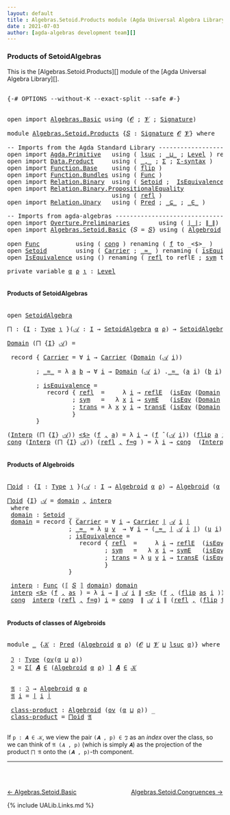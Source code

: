 ```yaml
---
layout: default
title : Algebras.Setoid.Products module (Agda Universal Algebra Library)
date : 2021-07-03
author: [agda-algebras development team][]
---
```



### Products of SetoidAlgebras

This is the [Algebras.Setoid.Products][] module of the [Agda Universal Algebra Library][].

<pre class="Agda">

<a id="299" class="Symbol">{-#</a> <a id="303" class="Keyword">OPTIONS</a> <a id="311" class="Pragma">--without-K</a> <a id="323" class="Pragma">--exact-split</a> <a id="337" class="Pragma">--safe</a> <a id="344" class="Symbol">#-}</a>


<a id="350" class="Keyword">open</a> <a id="355" class="Keyword">import</a> <a id="362" href="Algebras.Basic.html" class="Module">Algebras.Basic</a> <a id="377" class="Keyword">using</a> <a id="383" class="Symbol">(</a><a id="384" href="Algebras.Basic.html#1210" class="Generalizable">𝓞</a> <a id="386" class="Symbol">;</a> <a id="388" href="Algebras.Basic.html#1212" class="Generalizable">𝓥</a> <a id="390" class="Symbol">;</a> <a id="392" href="Algebras.Basic.html#3576" class="Function">Signature</a><a id="401" class="Symbol">)</a>

<a id="404" class="Keyword">module</a> <a id="411" href="Algebras.Setoid.Products.html" class="Module">Algebras.Setoid.Products</a> <a id="436" class="Symbol">{</a><a id="437" href="Algebras.Setoid.Products.html#437" class="Bound">𝑆</a> <a id="439" class="Symbol">:</a> <a id="441" href="Algebras.Basic.html#3576" class="Function">Signature</a> <a id="451" href="Algebras.Basic.html#1210" class="Generalizable">𝓞</a> <a id="453" href="Algebras.Basic.html#1212" class="Generalizable">𝓥</a><a id="454" class="Symbol">}</a> <a id="456" class="Keyword">where</a>

<a id="463" class="Comment">-- Imports from the Agda Standard Library ---------------------</a>
<a id="527" class="Keyword">open</a> <a id="532" class="Keyword">import</a> <a id="539" href="Agda.Primitive.html" class="Module">Agda.Primitive</a>   <a id="556" class="Keyword">using</a> <a id="562" class="Symbol">(</a> <a id="564" href="Agda.Primitive.html#780" class="Primitive">lsuc</a> <a id="569" class="Symbol">;</a> <a id="571" href="Agda.Primitive.html#810" class="Primitive Operator">_⊔_</a> <a id="575" class="Symbol">;</a> <a id="577" href="Agda.Primitive.html#597" class="Postulate">Level</a> <a id="583" class="Symbol">)</a> <a id="585" class="Keyword">renaming</a> <a id="594" class="Symbol">(</a> <a id="596" href="Agda.Primitive.html#326" class="Primitive">Set</a> <a id="600" class="Symbol">to</a> <a id="603" class="Primitive">Type</a> <a id="608" class="Symbol">)</a>
<a id="610" class="Keyword">open</a> <a id="615" class="Keyword">import</a> <a id="622" href="Data.Product.html" class="Module">Data.Product</a>     <a id="639" class="Keyword">using</a> <a id="645" class="Symbol">(</a> <a id="647" href="Agda.Builtin.Sigma.html#236" class="InductiveConstructor Operator">_,_</a> <a id="651" class="Symbol">;</a> <a id="653" href="Agda.Builtin.Sigma.html#166" class="Record">Σ</a> <a id="655" class="Symbol">;</a> <a id="657" href="Data.Product.html#916" class="Function">Σ-syntax</a> <a id="666" class="Symbol">)</a>
<a id="668" class="Keyword">open</a> <a id="673" class="Keyword">import</a> <a id="680" href="Function.Base.html" class="Module">Function.Base</a>    <a id="697" class="Keyword">using</a> <a id="703" class="Symbol">(</a> <a id="705" href="Function.Base.html#1554" class="Function">flip</a> <a id="710" class="Symbol">)</a>
<a id="712" class="Keyword">open</a> <a id="717" class="Keyword">import</a> <a id="724" href="Function.Bundles.html" class="Module">Function.Bundles</a> <a id="741" class="Keyword">using</a> <a id="747" class="Symbol">(</a> <a id="749" href="Function.Bundles.html#1868" class="Record">Func</a> <a id="754" class="Symbol">)</a>
<a id="756" class="Keyword">open</a> <a id="761" class="Keyword">import</a> <a id="768" href="Relation.Binary.html" class="Module">Relation.Binary</a>  <a id="785" class="Keyword">using</a> <a id="791" class="Symbol">(</a> <a id="793" href="Relation.Binary.Bundles.html#1009" class="Record">Setoid</a> <a id="800" class="Symbol">;</a>  <a id="803" href="Relation.Binary.Structures.html#1522" class="Record">IsEquivalence</a> <a id="817" class="Symbol">)</a>
<a id="819" class="Keyword">open</a> <a id="824" class="Keyword">import</a> <a id="831" href="Relation.Binary.PropositionalEquality.html" class="Module">Relation.Binary.PropositionalEquality</a>
                             <a id="898" class="Keyword">using</a> <a id="904" class="Symbol">(</a> <a id="906" href="Agda.Builtin.Equality.html#208" class="InductiveConstructor">refl</a> <a id="911" class="Symbol">)</a>
<a id="913" class="Keyword">open</a> <a id="918" class="Keyword">import</a> <a id="925" href="Relation.Unary.html" class="Module">Relation.Unary</a>   <a id="942" class="Keyword">using</a> <a id="948" class="Symbol">(</a> <a id="950" href="Relation.Unary.html#1101" class="Function">Pred</a> <a id="955" class="Symbol">;</a> <a id="957" href="Relation.Unary.html#1742" class="Function Operator">_⊆_</a> <a id="961" class="Symbol">;</a> <a id="963" href="Relation.Unary.html#1523" class="Function Operator">_∈_</a> <a id="967" class="Symbol">)</a>

<a id="970" class="Comment">-- Imports from agda-algebras --------------------------------------------------------------</a>
<a id="1063" class="Keyword">open</a> <a id="1068" class="Keyword">import</a> <a id="1075" href="Overture.Preliminaries.html" class="Module">Overture.Preliminaries</a>        <a id="1105" class="Keyword">using</a> <a id="1111" class="Symbol">(</a> <a id="1113" href="Overture.Preliminaries.html#4245" class="Function Operator">∣_∣</a><a id="1116" class="Symbol">;</a> <a id="1118" href="Overture.Preliminaries.html#4283" class="Function Operator">∥_∥</a><a id="1121" class="Symbol">)</a>
<a id="1123" class="Keyword">open</a> <a id="1128" class="Keyword">import</a> <a id="1135" href="Algebras.Setoid.Basic.html" class="Module">Algebras.Setoid.Basic</a> <a id="1157" class="Symbol">{</a><a id="1158" class="Argument">𝑆</a> <a id="1160" class="Symbol">=</a> <a id="1162" href="Algebras.Setoid.Products.html#437" class="Bound">𝑆</a><a id="1163" class="Symbol">}</a> <a id="1165" class="Keyword">using</a> <a id="1171" class="Symbol">(</a> <a id="1173" href="Algebras.Setoid.Basic.html#2757" class="Function">Algebroid</a> <a id="1183" class="Symbol">;</a> <a id="1185" href="Algebras.Setoid.Basic.html#1889" class="Function Operator">⟦_⟧</a> <a id="1189" class="Symbol">;</a> <a id="1191" href="Algebras.Setoid.Basic.html#3113" class="Record">SetoidAlgebra</a> <a id="1205" class="Symbol">;</a> <a id="1207" href="Algebras.Setoid.Basic.html#4158" class="Function Operator">_̂_</a> <a id="1211" class="Symbol">;</a> <a id="1213" href="Algebras.Setoid.Basic.html#1178" class="Function">ov</a> <a id="1216" class="Symbol">)</a>

<a id="1219" class="Keyword">open</a> <a id="1224" href="Function.Bundles.html#1868" class="Module">Func</a>          <a id="1238" class="Keyword">using</a> <a id="1244" class="Symbol">(</a> <a id="1246" href="Function.Bundles.html#1938" class="Field">cong</a> <a id="1251" class="Symbol">)</a> <a id="1253" class="Keyword">renaming</a> <a id="1262" class="Symbol">(</a> <a id="1264" href="Function.Bundles.html#1919" class="Field">f</a> <a id="1266" class="Symbol">to</a> <a id="1269" class="Field">_&lt;$&gt;_</a> <a id="1275" class="Symbol">)</a>
<a id="1277" class="Keyword">open</a> <a id="1282" href="Relation.Binary.Bundles.html#1009" class="Module">Setoid</a>        <a id="1296" class="Keyword">using</a> <a id="1302" class="Symbol">(</a> <a id="1304" href="Relation.Binary.Bundles.html#1072" class="Field">Carrier</a> <a id="1312" class="Symbol">;</a> <a id="1314" href="Relation.Binary.Bundles.html#1098" class="Field Operator">_≈_</a> <a id="1318" class="Symbol">)</a> <a id="1320" class="Keyword">renaming</a> <a id="1329" class="Symbol">(</a> <a id="1331" href="Relation.Binary.Bundles.html#1132" class="Field">isEquivalence</a> <a id="1345" class="Symbol">to</a> <a id="1348" class="Field">isEqv</a> <a id="1354" class="Symbol">)</a>
<a id="1356" class="Keyword">open</a> <a id="1361" href="Relation.Binary.Structures.html#1522" class="Module">IsEquivalence</a> <a id="1375" class="Keyword">using</a> <a id="1381" class="Symbol">()</a> <a id="1384" class="Keyword">renaming</a> <a id="1393" class="Symbol">(</a> <a id="1395" href="Relation.Binary.Structures.html#1568" class="Field">refl</a> <a id="1400" class="Symbol">to</a> <a id="1403" class="Field">reflE</a> <a id="1409" class="Symbol">;</a> <a id="1411" href="Relation.Binary.Structures.html#1594" class="Field">sym</a> <a id="1415" class="Symbol">to</a> <a id="1418" class="Field">symE</a> <a id="1423" class="Symbol">;</a> <a id="1425" href="Relation.Binary.Structures.html#1620" class="Field">trans</a> <a id="1431" class="Symbol">to</a> <a id="1434" class="Field">transE</a> <a id="1441" class="Symbol">)</a>

<a id="1444" class="Keyword">private</a> <a id="1452" class="Keyword">variable</a> <a id="1461" href="Algebras.Setoid.Products.html#1461" class="Generalizable">α</a> <a id="1463" href="Algebras.Setoid.Products.html#1463" class="Generalizable">ρ</a> <a id="1465" href="Algebras.Setoid.Products.html#1465" class="Generalizable">ι</a> <a id="1467" class="Symbol">:</a> <a id="1469" href="Agda.Primitive.html#597" class="Postulate">Level</a>

</pre>

#### Products of SetoidAlgebras

<pre class="Agda">

<a id="1535" class="Keyword">open</a> <a id="1540" href="Algebras.Setoid.Basic.html#3113" class="Module">SetoidAlgebra</a>

<a id="⨅"></a><a id="1555" href="Algebras.Setoid.Products.html#1555" class="Function">⨅</a> <a id="1557" class="Symbol">:</a> <a id="1559" class="Symbol">{</a><a id="1560" href="Algebras.Setoid.Products.html#1560" class="Bound">I</a> <a id="1562" class="Symbol">:</a> <a id="1564" href="Algebras.Setoid.Products.html#603" class="Primitive">Type</a> <a id="1569" href="Algebras.Setoid.Products.html#1465" class="Generalizable">ι</a> <a id="1571" class="Symbol">}(</a><a id="1573" href="Algebras.Setoid.Products.html#1573" class="Bound">𝒜</a> <a id="1575" class="Symbol">:</a> <a id="1577" href="Algebras.Setoid.Products.html#1560" class="Bound">I</a> <a id="1579" class="Symbol">→</a> <a id="1581" href="Algebras.Setoid.Basic.html#3113" class="Record">SetoidAlgebra</a> <a id="1595" href="Algebras.Setoid.Products.html#1461" class="Generalizable">α</a> <a id="1597" href="Algebras.Setoid.Products.html#1463" class="Generalizable">ρ</a><a id="1598" class="Symbol">)</a> <a id="1600" class="Symbol">→</a> <a id="1602" href="Algebras.Setoid.Basic.html#3113" class="Record">SetoidAlgebra</a> <a id="1616" class="Symbol">(</a><a id="1617" href="Algebras.Setoid.Products.html#1461" class="Generalizable">α</a> <a id="1619" href="Agda.Primitive.html#810" class="Primitive Operator">⊔</a> <a id="1621" href="Algebras.Setoid.Products.html#1465" class="Generalizable">ι</a><a id="1622" class="Symbol">)</a> <a id="1624" class="Symbol">(</a><a id="1625" href="Algebras.Setoid.Products.html#1463" class="Generalizable">ρ</a> <a id="1627" href="Agda.Primitive.html#810" class="Primitive Operator">⊔</a> <a id="1629" href="Algebras.Setoid.Products.html#1465" class="Generalizable">ι</a><a id="1630" class="Symbol">)</a>

<a id="1633" href="Algebras.Setoid.Basic.html#3179" class="Field">Domain</a> <a id="1640" class="Symbol">(</a><a id="1641" href="Algebras.Setoid.Products.html#1555" class="Function">⨅</a> <a id="1643" class="Symbol">{</a><a id="1644" href="Algebras.Setoid.Products.html#1644" class="Bound">I</a><a id="1645" class="Symbol">}</a> <a id="1647" href="Algebras.Setoid.Products.html#1647" class="Bound">𝒜</a><a id="1648" class="Symbol">)</a> <a id="1650" class="Symbol">=</a>

 <a id="1654" class="Keyword">record</a> <a id="1661" class="Symbol">{</a> <a id="1663" href="Relation.Binary.Bundles.html#1072" class="Field">Carrier</a> <a id="1671" class="Symbol">=</a> <a id="1673" class="Symbol">∀</a> <a id="1675" href="Algebras.Setoid.Products.html#1675" class="Bound">i</a> <a id="1677" class="Symbol">→</a> <a id="1679" href="Relation.Binary.Bundles.html#1072" class="Field">Carrier</a> <a id="1687" class="Symbol">(</a><a id="1688" href="Algebras.Setoid.Basic.html#3179" class="Field">Domain</a> <a id="1695" class="Symbol">(</a><a id="1696" href="Algebras.Setoid.Products.html#1647" class="Bound">𝒜</a> <a id="1698" href="Algebras.Setoid.Products.html#1675" class="Bound">i</a><a id="1699" class="Symbol">))</a>

        <a id="1711" class="Symbol">;</a> <a id="1713" href="Relation.Binary.Bundles.html#1098" class="Field Operator">_≈_</a> <a id="1717" class="Symbol">=</a> <a id="1719" class="Symbol">λ</a> <a id="1721" href="Algebras.Setoid.Products.html#1721" class="Bound">a</a> <a id="1723" href="Algebras.Setoid.Products.html#1723" class="Bound">b</a> <a id="1725" class="Symbol">→</a> <a id="1727" class="Symbol">∀</a> <a id="1729" href="Algebras.Setoid.Products.html#1729" class="Bound">i</a> <a id="1731" class="Symbol">→</a> <a id="1733" href="Algebras.Setoid.Basic.html#3179" class="Field">Domain</a> <a id="1740" class="Symbol">(</a><a id="1741" href="Algebras.Setoid.Products.html#1647" class="Bound">𝒜</a> <a id="1743" href="Algebras.Setoid.Products.html#1729" class="Bound">i</a><a id="1744" class="Symbol">)</a> <a id="1746" class="Symbol">.</a><a id="1747" href="Relation.Binary.Bundles.html#1098" class="Field Operator">_≈_</a> <a id="1751" class="Symbol">(</a><a id="1752" href="Algebras.Setoid.Products.html#1721" class="Bound">a</a> <a id="1754" href="Algebras.Setoid.Products.html#1729" class="Bound">i</a><a id="1755" class="Symbol">)</a> <a id="1757" class="Symbol">(</a><a id="1758" href="Algebras.Setoid.Products.html#1723" class="Bound">b</a> <a id="1760" href="Algebras.Setoid.Products.html#1729" class="Bound">i</a><a id="1761" class="Symbol">)</a>

        <a id="1772" class="Symbol">;</a> <a id="1774" href="Relation.Binary.Bundles.html#1132" class="Field">isEquivalence</a> <a id="1788" class="Symbol">=</a>
           <a id="1801" class="Keyword">record</a> <a id="1808" class="Symbol">{</a> <a id="1810" href="Relation.Binary.Structures.html#1568" class="Field">refl</a>  <a id="1816" class="Symbol">=</a>     <a id="1822" class="Symbol">λ</a> <a id="1824" href="Algebras.Setoid.Products.html#1824" class="Bound">i</a> <a id="1826" class="Symbol">→</a> <a id="1828" href="Algebras.Setoid.Products.html#1403" class="Field">reflE</a>  <a id="1835" class="Symbol">(</a><a id="1836" href="Algebras.Setoid.Products.html#1348" class="Field">isEqv</a> <a id="1842" class="Symbol">(</a><a id="1843" href="Algebras.Setoid.Basic.html#3179" class="Field">Domain</a> <a id="1850" class="Symbol">(</a><a id="1851" href="Algebras.Setoid.Products.html#1647" class="Bound">𝒜</a> <a id="1853" href="Algebras.Setoid.Products.html#1824" class="Bound">i</a><a id="1854" class="Symbol">)))</a>
                  <a id="1876" class="Symbol">;</a> <a id="1878" href="Relation.Binary.Structures.html#1594" class="Field">sym</a>   <a id="1884" class="Symbol">=</a>   <a id="1888" class="Symbol">λ</a> <a id="1890" href="Algebras.Setoid.Products.html#1890" class="Bound">x</a> <a id="1892" href="Algebras.Setoid.Products.html#1892" class="Bound">i</a> <a id="1894" class="Symbol">→</a> <a id="1896" href="Algebras.Setoid.Products.html#1418" class="Field">symE</a>   <a id="1903" class="Symbol">(</a><a id="1904" href="Algebras.Setoid.Products.html#1348" class="Field">isEqv</a> <a id="1910" class="Symbol">(</a><a id="1911" href="Algebras.Setoid.Basic.html#3179" class="Field">Domain</a> <a id="1918" class="Symbol">(</a><a id="1919" href="Algebras.Setoid.Products.html#1647" class="Bound">𝒜</a> <a id="1921" href="Algebras.Setoid.Products.html#1892" class="Bound">i</a><a id="1922" class="Symbol">)))(</a><a id="1926" href="Algebras.Setoid.Products.html#1890" class="Bound">x</a> <a id="1928" href="Algebras.Setoid.Products.html#1892" class="Bound">i</a><a id="1929" class="Symbol">)</a>
                  <a id="1949" class="Symbol">;</a> <a id="1951" href="Relation.Binary.Structures.html#1620" class="Field">trans</a> <a id="1957" class="Symbol">=</a> <a id="1959" class="Symbol">λ</a> <a id="1961" href="Algebras.Setoid.Products.html#1961" class="Bound">x</a> <a id="1963" href="Algebras.Setoid.Products.html#1963" class="Bound">y</a> <a id="1965" href="Algebras.Setoid.Products.html#1965" class="Bound">i</a> <a id="1967" class="Symbol">→</a> <a id="1969" href="Algebras.Setoid.Products.html#1434" class="Field">transE</a> <a id="1976" class="Symbol">(</a><a id="1977" href="Algebras.Setoid.Products.html#1348" class="Field">isEqv</a> <a id="1983" class="Symbol">(</a><a id="1984" href="Algebras.Setoid.Basic.html#3179" class="Field">Domain</a> <a id="1991" class="Symbol">(</a><a id="1992" href="Algebras.Setoid.Products.html#1647" class="Bound">𝒜</a> <a id="1994" href="Algebras.Setoid.Products.html#1965" class="Bound">i</a><a id="1995" class="Symbol">)))(</a><a id="1999" href="Algebras.Setoid.Products.html#1961" class="Bound">x</a> <a id="2001" href="Algebras.Setoid.Products.html#1965" class="Bound">i</a><a id="2002" class="Symbol">)(</a><a id="2004" href="Algebras.Setoid.Products.html#1963" class="Bound">y</a> <a id="2006" href="Algebras.Setoid.Products.html#1965" class="Bound">i</a><a id="2007" class="Symbol">)</a>
                  <a id="2027" class="Symbol">}</a>
        <a id="2037" class="Symbol">}</a>

<a id="2040" class="Symbol">(</a><a id="2041" href="Algebras.Setoid.Basic.html#3203" class="Field">Interp</a> <a id="2048" class="Symbol">(</a><a id="2049" href="Algebras.Setoid.Products.html#1555" class="Function">⨅</a> <a id="2051" class="Symbol">{</a><a id="2052" href="Algebras.Setoid.Products.html#2052" class="Bound">I</a><a id="2053" class="Symbol">}</a> <a id="2055" href="Algebras.Setoid.Products.html#2055" class="Bound">𝒜</a><a id="2056" class="Symbol">))</a> <a id="2059" href="Algebras.Setoid.Products.html#1269" class="Field Operator">&lt;$&gt;</a> <a id="2063" class="Symbol">(</a><a id="2064" href="Algebras.Setoid.Products.html#2064" class="Bound">f</a> <a id="2066" href="Agda.Builtin.Sigma.html#236" class="InductiveConstructor Operator">,</a> <a id="2068" href="Algebras.Setoid.Products.html#2068" class="Bound">a</a><a id="2069" class="Symbol">)</a> <a id="2071" class="Symbol">=</a> <a id="2073" class="Symbol">λ</a> <a id="2075" href="Algebras.Setoid.Products.html#2075" class="Bound">i</a> <a id="2077" class="Symbol">→</a> <a id="2079" class="Symbol">(</a><a id="2080" href="Algebras.Setoid.Products.html#2064" class="Bound">f</a> <a id="2082" href="Algebras.Setoid.Basic.html#4158" class="Function Operator">̂</a> <a id="2084" class="Symbol">(</a><a id="2085" href="Algebras.Setoid.Products.html#2055" class="Bound">𝒜</a> <a id="2087" href="Algebras.Setoid.Products.html#2075" class="Bound">i</a><a id="2088" class="Symbol">))</a> <a id="2091" class="Symbol">(</a><a id="2092" href="Function.Base.html#1554" class="Function">flip</a> <a id="2097" href="Algebras.Setoid.Products.html#2068" class="Bound">a</a> <a id="2099" href="Algebras.Setoid.Products.html#2075" class="Bound">i</a><a id="2100" class="Symbol">)</a>
<a id="2102" href="Function.Bundles.html#1938" class="Field">cong</a> <a id="2107" class="Symbol">(</a><a id="2108" href="Algebras.Setoid.Basic.html#3203" class="Field">Interp</a> <a id="2115" class="Symbol">(</a><a id="2116" href="Algebras.Setoid.Products.html#1555" class="Function">⨅</a> <a id="2118" class="Symbol">{</a><a id="2119" href="Algebras.Setoid.Products.html#2119" class="Bound">I</a><a id="2120" class="Symbol">}</a> <a id="2122" href="Algebras.Setoid.Products.html#2122" class="Bound">𝒜</a><a id="2123" class="Symbol">))</a> <a id="2126" class="Symbol">(</a><a id="2127" href="Agda.Builtin.Equality.html#208" class="InductiveConstructor">refl</a> <a id="2132" href="Agda.Builtin.Sigma.html#236" class="InductiveConstructor Operator">,</a> <a id="2134" href="Algebras.Setoid.Products.html#2134" class="Bound">f=g</a> <a id="2138" class="Symbol">)</a> <a id="2140" class="Symbol">=</a> <a id="2142" class="Symbol">λ</a> <a id="2144" href="Algebras.Setoid.Products.html#2144" class="Bound">i</a> <a id="2146" class="Symbol">→</a> <a id="2148" href="Function.Bundles.html#1938" class="Field">cong</a>  <a id="2154" class="Symbol">(</a><a id="2155" href="Algebras.Setoid.Basic.html#3203" class="Field">Interp</a> <a id="2162" class="Symbol">(</a><a id="2163" href="Algebras.Setoid.Products.html#2122" class="Bound">𝒜</a> <a id="2165" href="Algebras.Setoid.Products.html#2144" class="Bound">i</a><a id="2166" class="Symbol">))</a> <a id="2169" class="Symbol">(</a><a id="2170" href="Agda.Builtin.Equality.html#208" class="InductiveConstructor">refl</a> <a id="2175" href="Agda.Builtin.Sigma.html#236" class="InductiveConstructor Operator">,</a> <a id="2177" href="Function.Base.html#1554" class="Function">flip</a> <a id="2182" href="Algebras.Setoid.Products.html#2134" class="Bound">f=g</a> <a id="2186" href="Algebras.Setoid.Products.html#2144" class="Bound">i</a> <a id="2188" class="Symbol">)</a>

</pre>

#### Products of Algebroids

<pre class="Agda">

<a id="⨅oid"></a><a id="2246" href="Algebras.Setoid.Products.html#2246" class="Function">⨅oid</a> <a id="2251" class="Symbol">:</a> <a id="2253" class="Symbol">{</a><a id="2254" href="Algebras.Setoid.Products.html#2254" class="Bound">I</a> <a id="2256" class="Symbol">:</a> <a id="2258" href="Algebras.Setoid.Products.html#603" class="Primitive">Type</a> <a id="2263" href="Algebras.Setoid.Products.html#1465" class="Generalizable">ι</a> <a id="2265" class="Symbol">}(</a><a id="2267" href="Algebras.Setoid.Products.html#2267" class="Bound">𝒜</a> <a id="2269" class="Symbol">:</a> <a id="2271" href="Algebras.Setoid.Products.html#2254" class="Bound">I</a> <a id="2273" class="Symbol">→</a> <a id="2275" href="Algebras.Setoid.Basic.html#2757" class="Function">Algebroid</a> <a id="2285" href="Algebras.Setoid.Products.html#1461" class="Generalizable">α</a> <a id="2287" href="Algebras.Setoid.Products.html#1463" class="Generalizable">ρ</a><a id="2288" class="Symbol">)</a> <a id="2290" class="Symbol">→</a> <a id="2292" href="Algebras.Setoid.Basic.html#2757" class="Function">Algebroid</a> <a id="2302" class="Symbol">(</a><a id="2303" href="Algebras.Setoid.Products.html#1461" class="Generalizable">α</a> <a id="2305" href="Agda.Primitive.html#810" class="Primitive Operator">⊔</a> <a id="2307" href="Algebras.Setoid.Products.html#1465" class="Generalizable">ι</a><a id="2308" class="Symbol">)</a> <a id="2310" class="Symbol">(</a><a id="2311" href="Algebras.Setoid.Products.html#1463" class="Generalizable">ρ</a> <a id="2313" href="Agda.Primitive.html#810" class="Primitive Operator">⊔</a> <a id="2315" href="Algebras.Setoid.Products.html#1465" class="Generalizable">ι</a><a id="2316" class="Symbol">)</a>

<a id="2319" href="Algebras.Setoid.Products.html#2246" class="Function">⨅oid</a> <a id="2324" class="Symbol">{</a><a id="2325" href="Algebras.Setoid.Products.html#2325" class="Bound">I</a><a id="2326" class="Symbol">}</a> <a id="2328" href="Algebras.Setoid.Products.html#2328" class="Bound">𝒜</a> <a id="2330" class="Symbol">=</a> <a id="2332" href="Algebras.Setoid.Products.html#2356" class="Function">domain</a> <a id="2339" href="Agda.Builtin.Sigma.html#236" class="InductiveConstructor Operator">,</a> <a id="2341" href="Algebras.Setoid.Products.html#2803" class="Function">interp</a>
 <a id="2349" class="Keyword">where</a>
 <a id="2356" href="Algebras.Setoid.Products.html#2356" class="Function">domain</a> <a id="2363" class="Symbol">:</a> <a id="2365" href="Relation.Binary.Bundles.html#1009" class="Record">Setoid</a> <a id="2372" class="Symbol">_</a> <a id="2374" class="Symbol">_</a>
 <a id="2377" href="Algebras.Setoid.Products.html#2356" class="Function">domain</a> <a id="2384" class="Symbol">=</a> <a id="2386" class="Keyword">record</a> <a id="2393" class="Symbol">{</a> <a id="2395" href="Relation.Binary.Bundles.html#1072" class="Field">Carrier</a> <a id="2403" class="Symbol">=</a> <a id="2405" class="Symbol">∀</a> <a id="2407" href="Algebras.Setoid.Products.html#2407" class="Bound">i</a> <a id="2409" class="Symbol">→</a> <a id="2411" href="Relation.Binary.Bundles.html#1072" class="Field">Carrier</a> <a id="2419" href="Overture.Preliminaries.html#4245" class="Function Operator">∣</a> <a id="2421" href="Algebras.Setoid.Products.html#2328" class="Bound">𝒜</a> <a id="2423" href="Algebras.Setoid.Products.html#2407" class="Bound">i</a> <a id="2425" href="Overture.Preliminaries.html#4245" class="Function Operator">∣</a>
                 <a id="2444" class="Symbol">;</a> <a id="2446" href="Relation.Binary.Bundles.html#1098" class="Field Operator">_≈_</a> <a id="2450" class="Symbol">=</a> <a id="2452" class="Symbol">λ</a> <a id="2454" href="Algebras.Setoid.Products.html#2454" class="Bound">u</a> <a id="2456" href="Algebras.Setoid.Products.html#2456" class="Bound">v</a>  <a id="2459" class="Symbol">→</a> <a id="2461" class="Symbol">∀</a> <a id="2463" href="Algebras.Setoid.Products.html#2463" class="Bound">i</a> <a id="2465" class="Symbol">→</a> <a id="2467" class="Symbol">(</a><a id="2468" href="Relation.Binary.Bundles.html#1098" class="Field Operator">_≈_</a> <a id="2472" href="Overture.Preliminaries.html#4245" class="Function Operator">∣</a> <a id="2474" href="Algebras.Setoid.Products.html#2328" class="Bound">𝒜</a> <a id="2476" href="Algebras.Setoid.Products.html#2463" class="Bound">i</a> <a id="2478" href="Overture.Preliminaries.html#4245" class="Function Operator">∣</a><a id="2479" class="Symbol">)</a> <a id="2481" class="Symbol">(</a><a id="2482" href="Algebras.Setoid.Products.html#2454" class="Bound">u</a> <a id="2484" href="Algebras.Setoid.Products.html#2463" class="Bound">i</a><a id="2485" class="Symbol">)</a> <a id="2487" class="Symbol">(</a><a id="2488" href="Algebras.Setoid.Products.html#2456" class="Bound">v</a> <a id="2490" href="Algebras.Setoid.Products.html#2463" class="Bound">i</a><a id="2491" class="Symbol">)</a>
                 <a id="2510" class="Symbol">;</a> <a id="2512" href="Relation.Binary.Bundles.html#1132" class="Field">isEquivalence</a> <a id="2526" class="Symbol">=</a>
                    <a id="2548" class="Keyword">record</a> <a id="2555" class="Symbol">{</a> <a id="2557" href="Relation.Binary.Structures.html#1568" class="Field">refl</a>  <a id="2563" class="Symbol">=</a>     <a id="2569" class="Symbol">λ</a> <a id="2571" href="Algebras.Setoid.Products.html#2571" class="Bound">i</a> <a id="2573" class="Symbol">→</a> <a id="2575" href="Algebras.Setoid.Products.html#1403" class="Field">reflE</a>  <a id="2582" class="Symbol">(</a><a id="2583" href="Algebras.Setoid.Products.html#1348" class="Field">isEqv</a> <a id="2589" href="Overture.Preliminaries.html#4245" class="Function Operator">∣</a> <a id="2591" href="Algebras.Setoid.Products.html#2328" class="Bound">𝒜</a> <a id="2593" href="Algebras.Setoid.Products.html#2571" class="Bound">i</a> <a id="2595" href="Overture.Preliminaries.html#4245" class="Function Operator">∣</a><a id="2596" class="Symbol">)</a>
                           <a id="2625" class="Symbol">;</a> <a id="2627" href="Relation.Binary.Structures.html#1594" class="Field">sym</a>   <a id="2633" class="Symbol">=</a>   <a id="2637" class="Symbol">λ</a> <a id="2639" href="Algebras.Setoid.Products.html#2639" class="Bound">x</a> <a id="2641" href="Algebras.Setoid.Products.html#2641" class="Bound">i</a> <a id="2643" class="Symbol">→</a> <a id="2645" href="Algebras.Setoid.Products.html#1418" class="Field">symE</a>   <a id="2652" class="Symbol">(</a><a id="2653" href="Algebras.Setoid.Products.html#1348" class="Field">isEqv</a> <a id="2659" href="Overture.Preliminaries.html#4245" class="Function Operator">∣</a> <a id="2661" href="Algebras.Setoid.Products.html#2328" class="Bound">𝒜</a> <a id="2663" href="Algebras.Setoid.Products.html#2641" class="Bound">i</a> <a id="2665" href="Overture.Preliminaries.html#4245" class="Function Operator">∣</a><a id="2666" class="Symbol">)(</a><a id="2668" href="Algebras.Setoid.Products.html#2639" class="Bound">x</a> <a id="2670" href="Algebras.Setoid.Products.html#2641" class="Bound">i</a><a id="2671" class="Symbol">)</a>
                           <a id="2700" class="Symbol">;</a> <a id="2702" href="Relation.Binary.Structures.html#1620" class="Field">trans</a> <a id="2708" class="Symbol">=</a> <a id="2710" class="Symbol">λ</a> <a id="2712" href="Algebras.Setoid.Products.html#2712" class="Bound">u</a> <a id="2714" href="Algebras.Setoid.Products.html#2714" class="Bound">v</a> <a id="2716" href="Algebras.Setoid.Products.html#2716" class="Bound">i</a> <a id="2718" class="Symbol">→</a> <a id="2720" href="Algebras.Setoid.Products.html#1434" class="Field">transE</a> <a id="2727" class="Symbol">(</a><a id="2728" href="Algebras.Setoid.Products.html#1348" class="Field">isEqv</a> <a id="2734" href="Overture.Preliminaries.html#4245" class="Function Operator">∣</a> <a id="2736" href="Algebras.Setoid.Products.html#2328" class="Bound">𝒜</a> <a id="2738" href="Algebras.Setoid.Products.html#2716" class="Bound">i</a> <a id="2740" href="Overture.Preliminaries.html#4245" class="Function Operator">∣</a><a id="2741" class="Symbol">)(</a><a id="2743" href="Algebras.Setoid.Products.html#2712" class="Bound">u</a> <a id="2745" href="Algebras.Setoid.Products.html#2716" class="Bound">i</a><a id="2746" class="Symbol">)(</a><a id="2748" href="Algebras.Setoid.Products.html#2714" class="Bound">v</a> <a id="2750" href="Algebras.Setoid.Products.html#2716" class="Bound">i</a><a id="2751" class="Symbol">)</a>
                           <a id="2780" class="Symbol">}</a>
                 <a id="2799" class="Symbol">}</a>

 <a id="2803" href="Algebras.Setoid.Products.html#2803" class="Function">interp</a> <a id="2810" class="Symbol">:</a> <a id="2812" href="Function.Bundles.html#1868" class="Record">Func</a> <a id="2817" class="Symbol">(</a><a id="2818" href="Algebras.Setoid.Basic.html#1889" class="Function Operator">⟦</a> <a id="2820" href="Algebras.Setoid.Products.html#437" class="Bound">𝑆</a> <a id="2822" href="Algebras.Setoid.Basic.html#1889" class="Function Operator">⟧</a> <a id="2824" href="Algebras.Setoid.Products.html#2356" class="Function">domain</a><a id="2830" class="Symbol">)</a> <a id="2832" href="Algebras.Setoid.Products.html#2356" class="Function">domain</a>
 <a id="2840" href="Algebras.Setoid.Products.html#2803" class="Function">interp</a> <a id="2847" href="Algebras.Setoid.Products.html#1269" class="Field Operator">&lt;$&gt;</a> <a id="2851" class="Symbol">(</a><a id="2852" href="Algebras.Setoid.Products.html#2852" class="Bound">f</a> <a id="2854" href="Agda.Builtin.Sigma.html#236" class="InductiveConstructor Operator">,</a> <a id="2856" href="Algebras.Setoid.Products.html#2856" class="Bound">as</a> <a id="2859" class="Symbol">)</a> <a id="2861" class="Symbol">=</a> <a id="2863" class="Symbol">λ</a> <a id="2865" href="Algebras.Setoid.Products.html#2865" class="Bound">i</a> <a id="2867" class="Symbol">→</a> <a id="2869" href="Overture.Preliminaries.html#4283" class="Function Operator">∥</a> <a id="2871" href="Algebras.Setoid.Products.html#2328" class="Bound">𝒜</a> <a id="2873" href="Algebras.Setoid.Products.html#2865" class="Bound">i</a> <a id="2875" href="Overture.Preliminaries.html#4283" class="Function Operator">∥</a> <a id="2877" href="Algebras.Setoid.Products.html#1269" class="Field Operator">&lt;$&gt;</a> <a id="2881" class="Symbol">(</a><a id="2882" href="Algebras.Setoid.Products.html#2852" class="Bound">f</a> <a id="2884" href="Agda.Builtin.Sigma.html#236" class="InductiveConstructor Operator">,</a> <a id="2886" class="Symbol">(</a><a id="2887" href="Function.Base.html#1554" class="Function">flip</a> <a id="2892" href="Algebras.Setoid.Products.html#2856" class="Bound">as</a> <a id="2895" href="Algebras.Setoid.Products.html#2865" class="Bound">i</a> <a id="2897" class="Symbol">))</a>
 <a id="2901" href="Function.Bundles.html#1938" class="Field">cong</a>  <a id="2907" href="Algebras.Setoid.Products.html#2803" class="Function">interp</a> <a id="2914" class="Symbol">(</a><a id="2915" href="Agda.Builtin.Equality.html#208" class="InductiveConstructor">refl</a> <a id="2920" href="Agda.Builtin.Sigma.html#236" class="InductiveConstructor Operator">,</a> <a id="2922" href="Algebras.Setoid.Products.html#2922" class="Bound">f=g</a><a id="2925" class="Symbol">)</a> <a id="2927" href="Algebras.Setoid.Products.html#2927" class="Bound">i</a> <a id="2929" class="Symbol">=</a> <a id="2931" href="Function.Bundles.html#1938" class="Field">cong</a>  <a id="2937" href="Overture.Preliminaries.html#4283" class="Function Operator">∥</a> <a id="2939" href="Algebras.Setoid.Products.html#2328" class="Bound">𝒜</a> <a id="2941" href="Algebras.Setoid.Products.html#2927" class="Bound">i</a> <a id="2943" href="Overture.Preliminaries.html#4283" class="Function Operator">∥</a> <a id="2945" class="Symbol">(</a><a id="2946" href="Agda.Builtin.Equality.html#208" class="InductiveConstructor">refl</a> <a id="2951" href="Agda.Builtin.Sigma.html#236" class="InductiveConstructor Operator">,</a> <a id="2953" class="Symbol">(</a><a id="2954" href="Function.Base.html#1554" class="Function">flip</a> <a id="2959" href="Algebras.Setoid.Products.html#2922" class="Bound">f=g</a> <a id="2963" href="Algebras.Setoid.Products.html#2927" class="Bound">i</a><a id="2964" class="Symbol">))</a>

</pre>

#### Products of classes of Algebroids

<pre class="Agda">

<a id="3034" class="Keyword">module</a> <a id="3041" href="Algebras.Setoid.Products.html#3041" class="Module">_</a> <a id="3043" class="Symbol">{</a><a id="3044" href="Algebras.Setoid.Products.html#3044" class="Bound">𝒦</a> <a id="3046" class="Symbol">:</a> <a id="3048" href="Relation.Unary.html#1101" class="Function">Pred</a> <a id="3053" class="Symbol">(</a><a id="3054" href="Algebras.Setoid.Basic.html#2757" class="Function">Algebroid</a> <a id="3064" href="Algebras.Setoid.Products.html#1461" class="Generalizable">α</a> <a id="3066" href="Algebras.Setoid.Products.html#1463" class="Generalizable">ρ</a><a id="3067" class="Symbol">)</a> <a id="3069" class="Symbol">(</a><a id="3070" href="Algebras.Setoid.Products.html#451" class="Bound">𝓞</a> <a id="3072" href="Agda.Primitive.html#810" class="Primitive Operator">⊔</a> <a id="3074" href="Algebras.Setoid.Products.html#453" class="Bound">𝓥</a> <a id="3076" href="Agda.Primitive.html#810" class="Primitive Operator">⊔</a> <a id="3078" href="Agda.Primitive.html#780" class="Primitive">lsuc</a> <a id="3083" href="Algebras.Setoid.Products.html#1461" class="Generalizable">α</a><a id="3084" class="Symbol">)}</a> <a id="3087" class="Keyword">where</a>

 <a id="3095" href="Algebras.Setoid.Products.html#3095" class="Function">ℑ</a> <a id="3097" class="Symbol">:</a> <a id="3099" href="Algebras.Setoid.Products.html#603" class="Primitive">Type</a> <a id="3104" class="Symbol">(</a><a id="3105" href="Algebras.Setoid.Basic.html#1178" class="Function">ov</a><a id="3107" class="Symbol">(</a><a id="3108" href="Algebras.Setoid.Products.html#3064" class="Bound">α</a> <a id="3110" href="Agda.Primitive.html#810" class="Primitive Operator">⊔</a> <a id="3112" href="Algebras.Setoid.Products.html#3066" class="Bound">ρ</a><a id="3113" class="Symbol">))</a>
 <a id="3117" href="Algebras.Setoid.Products.html#3095" class="Function">ℑ</a> <a id="3119" class="Symbol">=</a> <a id="3121" href="Data.Product.html#916" class="Function">Σ[</a> <a id="3124" href="Algebras.Setoid.Products.html#3124" class="Bound">𝑨</a> <a id="3126" href="Data.Product.html#916" class="Function">∈</a> <a id="3128" class="Symbol">(</a><a id="3129" href="Algebras.Setoid.Basic.html#2757" class="Function">Algebroid</a> <a id="3139" href="Algebras.Setoid.Products.html#3064" class="Bound">α</a> <a id="3141" href="Algebras.Setoid.Products.html#3066" class="Bound">ρ</a><a id="3142" class="Symbol">)</a> <a id="3144" href="Data.Product.html#916" class="Function">]</a> <a id="3146" href="Algebras.Setoid.Products.html#3124" class="Bound">𝑨</a> <a id="3148" href="Relation.Unary.html#1523" class="Function Operator">∈</a> <a id="3150" href="Algebras.Setoid.Products.html#3044" class="Bound">𝒦</a>


 <a id="3155" href="Algebras.Setoid.Products.html#3155" class="Function">𝔄</a> <a id="3157" class="Symbol">:</a> <a id="3159" href="Algebras.Setoid.Products.html#3095" class="Function">ℑ</a> <a id="3161" class="Symbol">→</a> <a id="3163" href="Algebras.Setoid.Basic.html#2757" class="Function">Algebroid</a> <a id="3173" href="Algebras.Setoid.Products.html#3064" class="Bound">α</a> <a id="3175" href="Algebras.Setoid.Products.html#3066" class="Bound">ρ</a>
 <a id="3178" href="Algebras.Setoid.Products.html#3155" class="Function">𝔄</a> <a id="3180" href="Algebras.Setoid.Products.html#3180" class="Bound">i</a> <a id="3182" class="Symbol">=</a> <a id="3184" href="Overture.Preliminaries.html#4245" class="Function Operator">∣</a> <a id="3186" href="Algebras.Setoid.Products.html#3180" class="Bound">i</a> <a id="3188" href="Overture.Preliminaries.html#4245" class="Function Operator">∣</a>

 <a id="3192" href="Algebras.Setoid.Products.html#3192" class="Function">class-product</a> <a id="3206" class="Symbol">:</a> <a id="3208" href="Algebras.Setoid.Basic.html#2757" class="Function">Algebroid</a> <a id="3218" class="Symbol">(</a><a id="3219" href="Algebras.Setoid.Basic.html#1178" class="Function">ov</a> <a id="3222" class="Symbol">(</a><a id="3223" href="Algebras.Setoid.Products.html#3064" class="Bound">α</a> <a id="3225" href="Agda.Primitive.html#810" class="Primitive Operator">⊔</a> <a id="3227" href="Algebras.Setoid.Products.html#3066" class="Bound">ρ</a><a id="3228" class="Symbol">))</a> <a id="3231" class="Symbol">_</a>
 <a id="3234" href="Algebras.Setoid.Products.html#3192" class="Function">class-product</a> <a id="3248" class="Symbol">=</a> <a id="3250" href="Algebras.Setoid.Products.html#2246" class="Function">⨅oid</a> <a id="3255" href="Algebras.Setoid.Products.html#3155" class="Function">𝔄</a>

</pre>

If `p : 𝑨 ∈ 𝒦`, we view the pair `(𝑨 , p) ∈ ℑ` as an *index* over the class,
so we can think of `𝔄 (𝑨 , p)` (which is simply `𝑨`) as the projection of the
product `⨅ 𝔄` onto the `(𝑨 , p)`-th component.

--------------------------------

<br>
<br>

[← Algebras.Setoid.Basic](Algebras.Setoid.Basic.html)
<span style="float:right;">[Algebras.Setoid.Congruences →](Algebras.Setoid.Congruences.html)</span>

{% include UALib.Links.md %}

